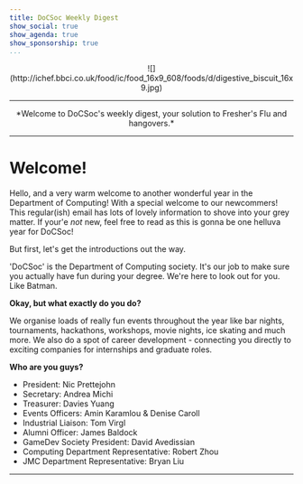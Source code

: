 ```yaml
---
title: DoCSoc Weekly Digest
show_social: true
show_agenda: true
show_sponsorship: true
...
```


<center>![](http://ichef.bbci.co.uk/food/ic/food_16x9_608/foods/d/digestive_biscuit_16x9.jpg)</center>

---

<center>*Welcome to DoCSoc's weekly digest, your solution to Fresher's Flu and hangovers.*</center>

---

# Welcome!

Hello, and a very warm welcome to another wonderful year in the Department of
Computing! With a special welcome to our newcommers! This regular(ish) email
has lots of lovely information to shove into your grey matter. If your'e *not*
new, feel free to read as this is gonna be one helluva year for DoCSoc!

But first, let's get the introductions out the way.

'DoCSoc' is the Department of Computing society. It's our job to make sure you
actually have fun during your degree. We're here to look out for you. Like
Batman.

**Okay, but what exactly do you do?**

We organise loads of really fun events throughout the year like bar nights,
tournaments, hackathons, workshops, movie nights, ice skating and much more. 
We also do a spot of career development - connecting you directly to exciting 
companies for internships and graduate roles.

**Who are you guys?**

* President: Nic Prettejohn
* Secretary: Andrea Michi
* Treasurer: Davies Yuang
* Events Officers: Amin Karamlou & Denise Caroll
* Industrial Liaison: Tom Virgl
* Alumni Officer: James Baldock
* GameDev Society President: David Avedissian
* Computing Department Representative: Robert Zhou
* JMC Department Representative: Bryan Liu

---

